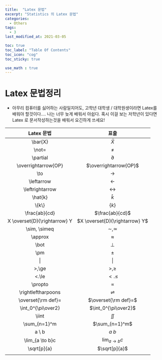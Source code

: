```yaml
---
title:  "Latex 문법"
excerpt: "Statistics 의 Latex 문법"
categories:
  - Others
tags:
  - 3
last_modified_at: 2021-03-05

toc: true
toc_label: "Table Of Contents"
toc_icon: "cog"
toc_sticky: true

use_math : true
---
```




# Latex 문법정리

- 아무리 컴퓨터를 싫어하는 사람일지어도, 고학년 대학생 / 대학원생이라면 Latex를 배워야 할것이다....  나는 너무 늦게 배워서 아쉽다. 혹시 이걸 보는 저학년이 있다면 Latex 로 문서작성하는것을 배워서 요긴하게 쓰세요!

|          Latex 문법          |              표출              |
| :--------------------------: | :----------------------------: |
|           \bar{X}            |           $\bar{X}$            |
|            \not=             |            $\not=$             |
|           \partial           |           $\partial$           |
|     \overrightarrow{OP}      |     $\overrightarrow{OP}$      |
|             \to              |             $\to$              |
|          \leftarrow          |          $\leftarrow$          |
|       \leftrightarrow        |       $\leftrightarrow$        |
|           \hat{k}            |           $\hat{k}$            |
|           \\{k\\}            |            $\{k\}$             |
|        \frac{ab}{cd}         |        $\frac{ab}{cd}$         |
| X \overset{D}{\rightarrow} Y | $X \overset{D}{\rightarrow} Y$ |
|         \sim, \simeq         |         $\sim, \simeq$         |
|           \approx            |           $\approx$            |
|             \bot             |             $\bot$             |
|             \pm              |             $\pm$              |
|              \|              |               \|               |
|            >,\ge             |            $>,\ge$             |
|            <.\le             |            $<.\le$             |
|           \propto            |           $\propto$            |
|      \rightleftharpoons      |      $\rightleftharpoons$      |
|      \overset{\rm def}=      |      $\overset{\rm def}=$      |
|      \int_0^{\pi\over2}      |      $\int_0^{\pi\over2}$      |
|            \iint             |            $\iint$             |
|         \sum_{n=1}^m         |         $\sum_{n=1}^m$         |
|            a \ b             |            $a \ b$             |
|       \lim_{a \to b}c        |       $\lim_{a \to b}c$        |
|         \sqrt[p]{a}          |         $\sqrt[p]{a}$          |
|                              |                                |

